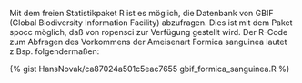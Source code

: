 Mit dem freien Statistikpaket R ist es möglich, die Datenbank von GBIF (Global Biodiversity Information Facility) abzufragen. 
Dies ist mit dem Paket spocc möglich, daß von ropensci zur Verfügung gestellt wird. Der R-Code zum Abfragen des Vorkommens 
der Ameisenart Formica sanguinea lautet z.Bsp. folgendermaßen:

{% gist HansNovak/ca87024a501c5eac7655 gbif_formica_sanguinea.R %}

